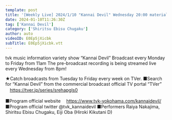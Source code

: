 ```yaml
---
template: post
title: '[Weekly Live] 2024/1/10 "Kannai Devil" Wednesday 20:00 material'
date: 2024-01-10T11:26:30Z
tag: ['Kannai Devil']
category: ['Shiritsu Ebisu Chugaku']
author: auto 
videoID: E0Ep5jXicbk
subTitle: E0Ep5jXicbk.vtt
---
```

tvk music information variety show “Kannai Devil”
Broadcast every Monday to Friday from 11am
The pre-broadcast recording is being streamed live every Wednesday from 8pm!

★Catch broadcasts from Tuesday to Friday every week on TVer.
■Search for “Kannai Devil” from the commercial broadcast official TV portal “TVer”
　https://tver.jp/series/srehapgls0

■Program official website
　https://www.tvk-yokohama.com/kannaidevil/
■Program official twitter
@tvk_kannaidevil
■Performers
Raiya Nakajima, Shiritsu Ebisu Chugaku, Eiji Oba (Hiroki Kikutani D)

